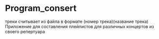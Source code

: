 # Program_consert
треки считывает из файла в формате (номер трека)(название трека)
Приложение для составления плейлистов для различных концертов из своего репертуара
